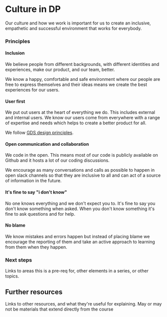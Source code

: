 Culture in DP
===========================
Our culture and how we work is important for us to create an inclusive, empathetic and successful environment that works for everybody. 


### Principles

#### Inclusion
We believe people from different backgrounds, with different identities and experiences, make our product, and our team, better. 

We know a happy, comfortable and safe environment where our people are free to express themselves and their ideas means we create the best experiences for our users. 

#### User first
We put out users at the heart of everything we do. This includes external and internal users. We know our users come from everywhere with a range of expertise and needs which helps to create a better product for all. 

We follow [GDS design principles](https://www.gov.uk/guidance/government-design-principles#start-with-user-needs). 

#### Open communication and collaboration
We code in the open. This means most of our code is publicly available on Github and it hosts a lot of our coding discussions.

We encourage as many conversations and calls as possible to happen in open slack channels so that they are inclusive to all and can act of a source of information in the future.

#### It's fine to say "i don't know"
No one knows everything and we don't expect you to. It's fine to say you don't know something when asked. When you don't know something it's fine to ask questions and for help.

#### No blame
We know mistakes and errors happen but instead of placing blame we encourage the reporting of them and take an active approach to learning from them when they happen.


### Next steps

Links to areas this is a pre-req for, other elements in a series, or other topics.



Further resources
----------------------------

Links to other resources, and what they're useful for explaining.
May or may not be materials that extend directly from the course